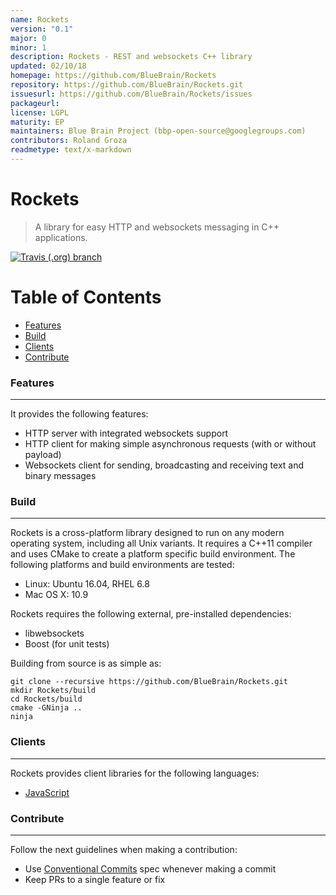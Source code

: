 ```yaml
---
name: Rockets
version: "0.1"
major: 0
minor: 1
description: Rockets - REST and websockets C++ library
updated: 02/10/18
homepage: https://github.com/BlueBrain/Rockets
repository: https://github.com/BlueBrain/Rockets.git
issuesurl: https://github.com/BlueBrain/Rockets/issues
packageurl: 
license: LGPL
maturity: EP
maintainers: Blue Brain Project (bbp-open-source@googlegroups.com)
contributors: Roland Groza
readmetype: text/x-markdown
---
```

# Rockets

> A library for easy HTTP and websockets messaging in C++ applications.

[![Travis (.org) branch](https://img.shields.io/travis/BlueBrain/Rockets/master.svg?style=flat-square)](https://github.com/BlueBrain/Rockets)


# Table of Contents

* [Features](#features)
* [Build](#build)
* [Clients](#clients)
* [Contribute](#contribute)


### Features
------------
It provides the following features:

* HTTP server with integrated websockets support
* HTTP client for making simple asynchronous requests (with or without payload)
* Websockets client for sending, broadcasting and receiving text and binary
  messages


### Build
---------
Rockets is a cross-platform library designed to run on any modern operating
system, including all Unix variants. It requires a C++11 compiler and uses CMake
to create a platform specific build environment. The following platforms and
build environments are tested:

* Linux: Ubuntu 16.04, RHEL 6.8
* Mac OS X: 10.9

Rockets requires the following external, pre-installed dependencies:

* libwebsockets
* Boost (for unit tests)

Building from source is as simple as:
```shell
git clone --recursive https://github.com/BlueBrain/Rockets.git
mkdir Rockets/build
cd Rockets/build
cmake -GNinja ..
ninja
```


### Clients
-----------
Rockets provides client libraries for the following languages:

* [JavaScript](./js/README.md)


### Contribute
--------------
Follow the next guidelines when making a contribution:

* Use [Conventional Commits](https://www.conventionalcommits.org) spec whenever making a commit
* Keep PRs to a single feature or fix

